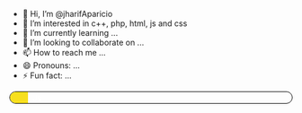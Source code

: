 -   👋 Hi, I’m @jharifAparicio
-   👀 I’m interested in c++, php, html, js and css
-   🌱 I’m currently learning ...
-   💞️ I’m looking to collaborate on ...
-   📫 How to reach me ...
-   😄 Pronouns: ...
-   ⚡ Fun fact: ...

<div style="color: white; display: flex; justify-items: center; border: 1px solid black; border-radius: 18px;">
    <div style="background: #f7df1e; width: 32px; height: 20px; border-top-left-radius: 18px; border-bottom-left-radius: 18px;">
    </div>
    <div style=" display: flex; align-items: center; justify-content: center; width: 32px;">
        Js
    </div>
</div>
